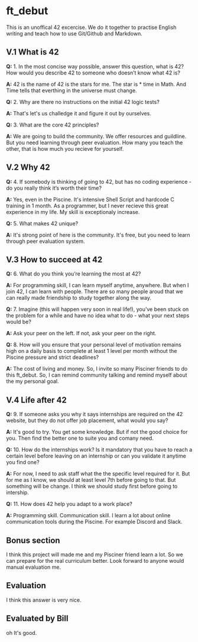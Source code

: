 # ft_debut

This is an unoffical 42 excercise. We do it together to practise English writing and teach how to use Git/Github and Markdown.
## V.1 What is 42

**Q:** 1. In the most concise way possible, answer this question, what is 42? How would you
describe 42 to someone who doesn’t know what 42 is?

**A:** 42 is the name of 42 is the stars for me. The star is * time in Math. And Time tells that everthing in the universe must change.

**Q:** 2. Why are there no instructions on the initial 42 logic tests?

**A:** That's let's us challedge it and figure it out by ourselves.

**Q:** 3. What are the core 42 principles?

**A:** We are going to build the community. We offer resources and guildline. But you need learning through peer evaluation. How many you teach the other, that is how much you recieve for yourself.

## V.2 Why 42

**Q:** 4. If somebody is thinking of going to 42, but has no coding experience - do you really
think it’s worth their time?

**A:** Yes, even in the Piscine. It's intensive Shell Script and hardcode C training in 1 month. As a programmer, but I never recieve this great experience in my life. My skill is exceptionaly increase.

**Q:** 5. What makes 42 unique?

**A:** It's strong point of here is the community. It's free, but you need to learn through peer evaluation system.

## V.3 How to succeed at 42

**Q:** 6. What do you think you’re learning the most at 42?

**A:** For programming skill, I can learn myself anytime, anywhere. But when I join 42, I can learn with people. There are so many people aroud that we can really made friendship to study together along the way.

**Q:** 7. Imagine (this will happen very soon in real life!), you’ve been stuck on the problem for a while and have no idea what to do - what your next steps would be?

**A:** Ask your peer on the left. If not, ask your peer on the right. 

**Q:** 8. How will you ensure that your personal level of motivation remains high on a daily basis to complete at least 1 level per month without the Piscine pressure and strict deadlines?

**A:** The cost of living and money. So, I invite so many Pisciner friends to do this ft_debut.  So, I can remind community talking and remind myself about the my personal goal.

## V.4 Life after 42

**Q:** 9. If someone asks you why it says internships are required on the 42 website, but they
do not offer job placement, what would you say?

**A:** It's good to try. You get some knowledge. But if not the good choice for you. Then find the better one to suite you and comany need.

**Q:** 10. How do the internships work? Is it mandatory that you have to reach a certain level
before leaving on an internship or can you validate it anytime you find one?

**A:** For now, I need to ask staff what the the specific level required for it. But for me as I know, we should at least level 7th before going to that. But something will be change. I think we should study first before going to intership. 

**Q:** 11. How does 42 help you adapt to a work place?

**A:** Programming skill. Communication skill. I learn a lot about online communication tools during the Piscine. For example Discord and Slack.



## Bonus section

I think this project will made me and my Pisciner friend learn a lot. So we can prepare for the real curriculum better. Look forward to anyone would manual evaluation me. 

## Evaluation 
I think this answer is very nice.

## Evaluated by Bill
oh It's good.
